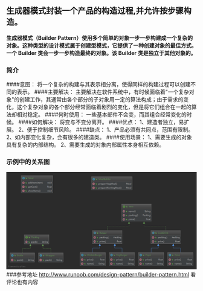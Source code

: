 ## 生成器模式封装一个产品的构造过程,并允许按步骤构造。

**生成器模式（Builder Pattern）使用多个简单的对象一步一步构建成一个复杂的对象。这种类型的设计模式属于创建型模式，它提供了一种创建对象的最佳方式。**  
**一个 Builder 类会一步一步构造最终的对象。该 Builder 类是独立于其他对象的。**

### 简介
####意图：
    将一个复杂的构建与其表示相分离，使得同样的构建过程可以创建不同的表示。
####主要解决：
    主要解决在软件系统中，有时候面临着"一个复杂对象"的创建工作，其通常由各个部分的子对象用一定的算法构成；由于需求的变化，这个复杂对象的各个部分经常面临着剧烈的变化，但是将它们组合在一起的算法却相对稳定。
####何时使用：
    一些基本部件不会变，而其组合经常变化的时候。
####如何解决：
    将变与不变分离开。
####优点： 
    1、建造者独立，易扩展。 
    2、便于控制细节风险。
####缺点： 
    1、产品必须有共同点，范围有限制。 
    2、如内部变化复杂，会有很多的建造类。
####使用场景： 
    1、需要生成的对象具有复杂的内部结构。 
    2、需要生成的对象内部属性本身相互依赖。
### 示例中的关系图
![示例中关系图](生成器模式.png)
###参考地址
http://www.runoob.com/design-pattern/builder-pattern.html  看评论也有内容
